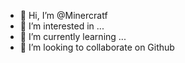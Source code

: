 - 👋 Hi, I’m @Minercratf
- 👀 I’m interested in ...
- 🌱 I’m currently learning ...
- 💞️ I’m looking to collaborate on Github
<!---
Minercratf/Minercratf is a ✨ special ✨ repository because (this file) appears on your GitHub profile.
You can click the Preview link to take a look at your changes.
--->
